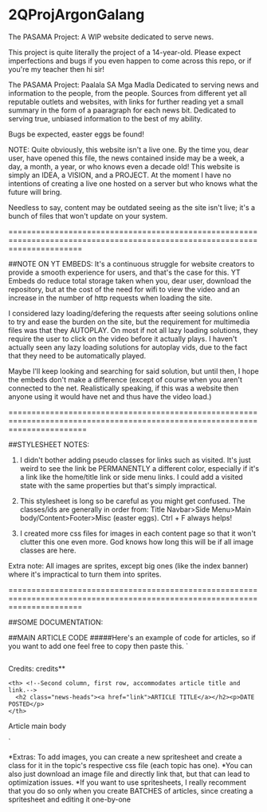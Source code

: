 # 2QProjArgonGalang
The PASAMA Project: A WIP website dedicated to serve news.

This project is quite literally the project of a 14-year-old. Please expect imperfections and bugs if you even happen to come across this repo, or if you're my teacher then hi sir!

The PASAMA Project: Paalala SA Mga Madla
Dedicated to serving news and information to the people, from the people. Sources from different yet all reputable outlets and websites, with links for further reading yet a small
summary in the form of a paaragraph for each news bit. Dedicated to serving true, unbiased information to the best of my ability.

Bugs be expected, easter eggs be found!

NOTE: Quite obviously, this website isn't a live one. By the time you, dear user, have opened this file, the news contained inside may be a week, a day, a month, a year, or who knows even a decade old! This website is simply an IDEA, a VISION, and a PROJECT. At the moment I have no intentions of creating a live one hosted on a server but who knows what the future will bring.

Needless to say, content may be outdated seeing as the site isn't live; it's a bunch of files that won't update on your system.

============================================================================================================================

##NOTE ON YT EMBEDS:
It's a continuous struggle for website creators to provide a smooth experience for users, and that's the case for this.
YT Embeds do reduce total storage taken when you, dear user, download the repository, but at the cost of the need for wifi
to view the video and an increase in the number of http requests when loading the site.

I considered lazy loading/defering the requests after seeing solutions online to try and ease the burden on the site,
but the requirement for multimedia files was that they AUTOPLAY. On most if not all lazy loading solutions, they require the user
to click on the video before it actually plays. I haven't actually seen any lazy loading solutions for autoplay vids,
due to the fact that they need to be automatically played.

Maybe I'll keep looking and searching for said solution, but until then, I hope the embeds don't make a difference (except of course
when you aren't connected to the net. Realistically speaking, if this was a website then anyone using it would have net and thus
have the video load.)

=============================================================================================================================

##STYLESHEET NOTES:
1. I didn't bother adding pseudo classes for links such as visited.
It's just weird to see the link be PERMANENTLY a different color, especially if it's a link
like the home/title link or side menu links. I could add a visited state with the same properties but that's simply
impractical.

2. This stylesheet is long so be careful as you might get confused. The classes/ids are generally in order from:
Title Navbar>Side Menu>Main body/Content>Footer>Misc (easter eggs). Ctrl + F always helps!

3. I created more css files for images in each content page so that it won't clutter this one even more.
God knows how long this will be if all image classes are here.

Extra note: All images are sprites, except big ones (like the index banner) where it's impractical to turn them into sprites.

============================================================================================================================

##SOME DOCUMENTATION:

##MAIN ARTICLE CODE
#####Here's an example of code for articles, so if you want to add one feel free to copy then paste this.
`
<article> <!--Article semantic tag-->

  <tr>
    <td rowspan="2" class="news-border news-extras"> <!--First column, rowspan 2, accommodates article picture-->
      <img class="article_pic"> <!--img class-->
      <br><p class="ten">Credits: credits**</p> <!--credits-->
    </td>

    <th> <!--Second column, first row, accommodates article title and link.-->
      <h2 class="news-heads"><a href="link">ARTICLE TITLE</a></h2><p>DATE POSTED</p>
    </th>
  </tr>

  <tr> <!--Second column, main article text and content.-->
    <td class="news-border">
      <p style="text-align: left;">Article main body</p>
    </td>
  </tr>

</article>
`

*Extras: To add images, you can create a new spritesheet and create a class for it in the topic's respective css file (each topic has one).
*You can also just download an image file and directly link that, but that can lead to optimization issues.
*If you want to use spritesheets, I really recomment that you do so only when you create BATCHES of articles, since creating a spritesheet and editing it one-by-one
